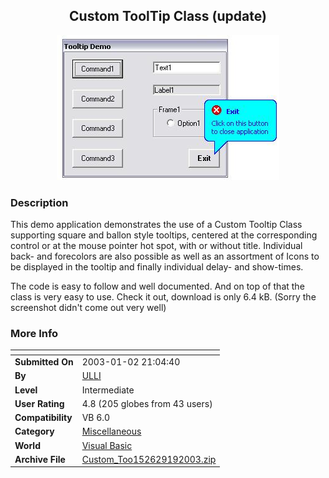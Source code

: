 ﻿<div align="center">

## Custom ToolTip Class \(update\)

<img src="PIC200311736161057.jpg">
</div>

### Description

This demo application demonstrates the use of a Custom Tooltip Class supporting square and ballon style tooltips, centered at the corresponding control or at the mouse pointer hot spot, with or without title. Individual back- and forecolors are also possible as well as an assortment of Icons to be displayed in the tooltip and finally individual delay- and show-times.

The code is easy to follow and well documented. And on top of that the class is very easy to use. Check it out, download is only 6.4 kB. (Sorry the screenshot didn't come out very well)
 
### More Info
 


<span>             |<span>
---                |---
**Submitted On**   |2003-01-02 21:04:40
**By**             |[ULLI](https://github.com/Planet-Source-Code/PSCIndex/blob/master/ByAuthor/ulli.md)
**Level**          |Intermediate
**User Rating**    |4.8 (205 globes from 43 users)
**Compatibility**  |VB 6\.0
**Category**       |[Miscellaneous](https://github.com/Planet-Source-Code/PSCIndex/blob/master/ByCategory/miscellaneous__1-1.md)
**World**          |[Visual Basic](https://github.com/Planet-Source-Code/PSCIndex/blob/master/ByWorld/visual-basic.md)
**Archive File**   |[Custom\_Too152629192003\.zip](https://github.com/Planet-Source-Code/ulli-custom-tooltip-class-update__1-42051/archive/master.zip)








